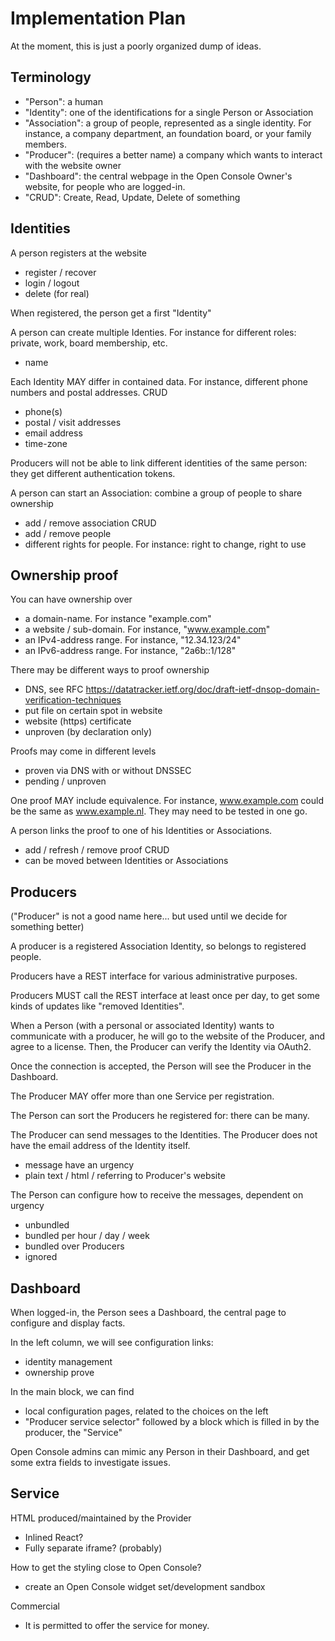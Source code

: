# Implementation Plan

At the moment, this is just a poorly organized dump of ideas.

## Terminology

  * "Person": a human
  * "Identity": one of the identifications for a single Person or Association
  * "Association": a group of people, represented as a single identity. For instance, a company department, an foundation board, or your family members.
  * "Producer": (requires a better name) a company which wants to interact with the website owner
  * "Dashboard": the central webpage in the Open Console Owner's website, for people who are logged-in.
  * "CRUD": Create, Read, Update, Delete of something
 
## Identities

A person registers at the website
  * register / recover
  * login / logout
  * delete (for real)

When registered, the person get a first "Identity"

A person can create multiple Identies. For instance for different roles: private, work, board membership, etc.
  * name

Each Identity MAY differ in contained data.  For instance, different phone numbers and postal addresses. CRUD
  * phone(s)
  * postal / visit addresses
  * email address
  * time-zone

Producers will not be able to link different identities of the same person: they get different authentication tokens.

A person can start an Association: combine a group of people to share ownership
  * add / remove association CRUD
  * add / remove people
  * different rights for people.  For instance: right to change, right to use

## Ownership proof

You can have ownership over
  * a domain-name.  For instance "example.com"
  * a website / sub-domain.  For instance, "www.example.com"
  * an IPv4-address range.  For instance, "12.34.123/24"
  * an IPv6-address range.  For instance, "2a6b::1/128"

There may be different ways to proof ownership
  * DNS, see RFC https://datatracker.ietf.org/doc/draft-ietf-dnsop-domain-verification-techniques
  * put file on certain spot in website
  * website (https) certificate
  * unproven (by declaration only)

Proofs may come in different levels
  * proven via DNS with or without DNSSEC
  * pending / unproven

One proof MAY include equivalence.  For instance, www.example.com could be the same as www.example.nl.  They may need to be tested in one go.

A person links the proof to one of his Identities or Associations.
  * add / refresh / remove proof CRUD
  * can be moved between Identities or Associations

## Producers

("Producer" is not a good name here... but used until we decide for something
better)

A producer is a registered Association Identity, so belongs to registered
people.

Producers have a REST interface for various administrative purposes.

Producers MUST call the REST interface at least once per day, to get
some kinds of updates like "removed Identities".

When a Person (with a personal or associated Identity) wants to communicate with a producer, he will go to the website of the Producer, and agree to a license.  Then, the Producer can verify the Identity via OAuth2.

Once the connection is accepted, the Person will see the Producer in the Dashboard.

The Producer MAY offer more than one Service per registration.

The Person can sort the Producers he registered for: there can be many.

The Producer can send messages to the Identities.  The Producer does not have
the email address of the Identity itself.
  * message have an urgency
  * plain text / html / referring to Producer's website

The Person can configure how to receive the messages, dependent on urgency
  * unbundled
  * bundled per hour / day / week
  * bundled over Producers
  * ignored

## Dashboard

When logged-in, the Person sees a Dashboard, the central page to configure
and display facts.

In the left column, we will see configuration links:
  * identity management
  * ownership prove

In the main block, we can find
  * local configuration pages, related to the choices on the left
  * "Producer service selector" followed by a block which is filled in by the producer, the "Service"

Open Console admins can mimic any Person in their Dashboard, and get some extra fields to investigate issues.

## Service

HTML produced/maintained by the Provider
  * Inlined React?
  * Fully separate iframe? (probably)

How to get the styling close to Open Console?
  * create an Open Console widget set/development sandbox

Commercial
  * It is permitted to offer the service for money.
